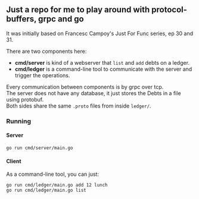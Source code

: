 ## Just a repo for me to play around with protocol-buffers, grpc and go

It was initially based on Francesc Campoy's Just For Func series, ep 30 and 31.

There are two components here:

- **cmd/server** is kind of a webserver that `list` and `add` debts on a ledger.
- **cmd/ledger** is a command-line tool to communicate with the server and trigger the operations.

Every communication between components is by grpc over tcp.  
The server does not have any database, it just stores the Debts in a file using protobuf.  
Both sides share the same `.proto` files from inside `ledger/`.

### Running

#### Server

    go run cmd/server/main.go

#### Client

As a command-line tool, you can just:

    go run cmd/ledger/main.go add 12 lunch
    go run cmd/ledger/main.go list
